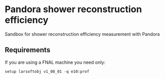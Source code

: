 # Pandora shower reconstruction efficiency
Sandbox for shower reconstruction efficiency measurement with Pandora

## Requirements
If you are using a FNAL machine you need only:

`setup larsoftobj v1_08_01 -q e10:prof`
